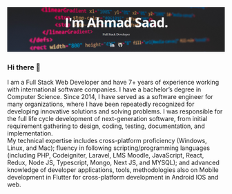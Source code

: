 <img src="https://github.com/ahmadsaadkhan/ahmadsaadkhan/blob/main/git-cover.png" />

### Hi there 👋

I am a Full Stack Web Developer and have 7+ years of experience working with international software companies. I have a bachelor’s degree in Computer Science. Since 2014, I have served as a software engineer for many organizations, where I have been repeatedly recognized for developing innovative solutions and solving problems. I was responsible for the full life cycle development of next-generation software, from initial requirement gathering to design, coding, testing, documentation, and implementation.
<br />
My technical expertise includes cross-platform proficiency (Windows, Linux, and Mac); fluency in following scripting/programming languages (including PHP, Codeigniter, Laravel, LMS Moodle, JavaScript, React, Redux, Node JS, Typescript, Mongo, Next JS, and MYSQL); and advanced knowledge of developer applications, tools, methodologies also on Mobile development in Flutter for cross-platform development in Android IOS and web.



<!--
**ahmadsaadkhan/ahmadsaadkhan** is a ✨ _special_ ✨ repository because its `README.md` (this file) appears on your GitHub profile.

Here are some ideas to get you started:

- 🔭 I’m currently working on ...
- 🌱 I’m currently learning ...
- 👯 I’m looking to collaborate on ...
- 🤔 I’m looking for help with ...
- 💬 Ask me about ...
- 📫 How to reach me: ...
- 😄 Pronouns: ...
- ⚡ Fun fact: ...
-->
